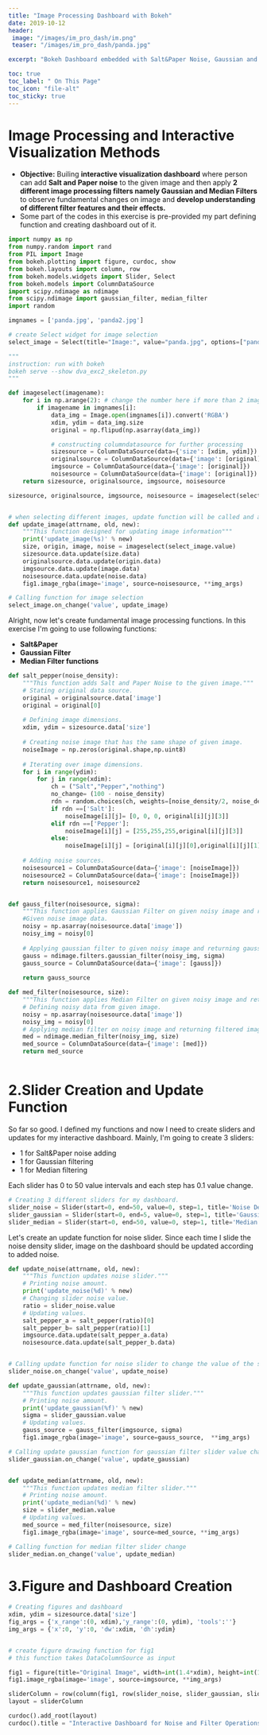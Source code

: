 ```yaml
---
title: "Image Processing Dashboard with Bokeh"
date: 2019-10-12
header:
 image: "/images/im_pro_dash/im.png"
 teaser: "/images/im_pro_dash/panda.jpg"

excerpt: "Bokeh Dashboard embedded with Salt&Paper Noise, Gaussian and Median Filters"

toc: true
toc_label: " On This Page"
toc_icon: "file-alt"
toc_sticky: true
---
```


# Image Processing and Interactive Visualization Methods

* **Objective:** Builing **interactive visualization dashboard** where person can add **Salt and Paper noise** to the given image and then apply **2 different image processing filters namely Gaussian and Median Filters** to observe fundamental changes on image and **develop understanding of different filter features and their effects.**
* Some part of the codes in this exercise is pre-provided my part defining function and creating dashboard out of it.


```python
import numpy as np
from numpy.random import rand
from PIL import Image
from bokeh.plotting import figure, curdoc, show
from bokeh.layouts import column, row
from bokeh.models.widgets import Slider, Select
from bokeh.models import ColumnDataSource
import scipy.ndimage as ndimage
from scipy.ndimage import gaussian_filter, median_filter
import random
```


```python
imgnames = ['panda.jpg', 'panda2.jpg']

# create Select widget for image selection
select_image = Select(title="Image:", value="panda.jpg", options=["panda.jpg", "panda2.jpg"])
```


```python
"""
instruction: run with bokeh
bokeh serve --show dva_exc2_skeleton.py
"""

def imageselect(imagename):
    for i in np.arange(2): # change the number here if more than 2 images are included in the "options"
        if imagename in imgnames[i]:
            data_img = Image.open(imgnames[i]).convert('RGBA')
            xdim, ydim = data_img.size
            original = np.flipud(np.asarray(data_img))

            # constructing columndatasource for further processing
            sizesource = ColumnDataSource(data={'size': [xdim, ydim]})
            originalsource = ColumnDataSource(data={'image': [original]})
            imgsource = ColumnDataSource(data={'image': [original]})
            noisesource = ColumnDataSource(data={'image': [original]})
    return sizesource, originalsource, imgsource, noisesource

sizesource, originalsource, imgsource, noisesource = imageselect(select_image.value)


# when selecting different images, update function will be called and all image information should be updated
def update_image(attrname, old, new):
    """This function designed for updating image information"""
    print('update_image(%s)' % new)
    size, origin, image, noise = imageselect(select_image.value)
    sizesource.data.update(size.data)
    originalsource.data.update(origin.data)
    imgsource.data.update(image.data)
    noisesource.data.update(noise.data)
    fig1.image_rgba(image='image', source=noisesource, **img_args)

# Calling function for image selection
select_image.on_change('value', update_image)
```

Alright, now let's create fundamental image processing functions. In this exercise I'm going to use following functions:

* **Salt&Paper**
* **Gaussian Filter**
* **Median Filter functions**


```python
def salt_pepper(noise_density):
    """This function adds Salt and Paper Noise to the given image."""
    # Stating original data source.
    original = originalsource.data['image']
    original = original[0]
    
    # Defining image dimensions.
    xdim, ydim = sizesource.data['size']
    
    # Creating noise image that has the same shape of given image.
    noiseImage = np.zeros(original.shape,np.uint8)
    
    # Iterating over image dimensions.
    for i in range(ydim):
        for j in range(xdim):
            ch = ("Salt","Pepper","nothing")
            no_change= (100 - noise_density)
            rdn = random.choices(ch, weights=[noise_density/2, noise_density/2, no_change])
            if rdn ==['Salt']:
                noiseImage[i][j]= [0, 0, 0, original[i][j][3]]
            elif rdn ==['Pepper']:
                noiseImage[i][j] = [255,255,255,original[i][j][3]]
            else:
                noiseImage[i][j] = [original[i][j][0],original[i][j][1],original[i][j][2],original[i][j][3]]
    
    # Adding noise sources.
    noisesource1 = ColumnDataSource(data={'image': [noiseImage]})
    noisesource2 = ColumnDataSource(data={'image': [noiseImage]})
    return noisesource1, noisesource2


def gauss_filter(noisesource, sigma):
    """This function applies Gaussian Filter on given noisy image and returns filtered image."""
    #Given noise image data.
    noisy = np.asarray(noisesource.data['image'])
    noisy_img = noisy[0]
    
    # Applying gaussian filter to given noisy image and returning gaussian filtered image.
    gauss = ndimage.filters.gaussian_filter(noisy_img, sigma)
    gauss_source = ColumnDataSource(data={'image': [gauss]})
    
    return gauss_source

def med_filter(noisesource, size):
    """This function applies Median Filter on given noisy image and returns filtered image."""
    # Defining noisy data from given image.
    noisy = np.asarray(noisesource.data['image'])
    noisy_img = noisy[0]
    # Applying median filter on noisy image and returning filtered image.
    med = ndimage.median_filter(noisy_img, size) 
    med_source = ColumnDataSource(data={'image': [med]})
    return med_source
```


```python

```

# 2.Slider Creation and Update Function

So far so good. I defined my functions and now I need to create sliders and updates for my interactive dashboard.
Mainly, I'm going to create 3 sliders:

* 1 for Salt&Paper noise adding
* 1 for Gaussian filtering
* 1 for Median filtering

Each slider has 0 to 50 value intervals and each step has 0.1 value change.


```python
# Creating 3 different sliders for my dashboard.
slider_noise = Slider(start=0, end=50, value=0, step=1, title='Noise Density(%):')
slider_gaussian = Slider(start=0, end=5, value=0, step=1, title='Gaussian Filter')
slider_median = Slider(start=0, end=50, value=0, step=1, title='Median Filter')
```

Let's create an update function for noise slider. Since each time I slide the noise density slider, image on the dashboard should be updated according to added noise.


```python
def update_noise(attrname, old, new):
    """This function updates noise slider."""
    # Printing noise amount.
    print('update_noise(%d)' % new)
    # Changing slider noise value.
    ratio = slider_noise.value
    # Updating values.
    salt_pepper_a = salt_pepper(ratio)[0]
    salt_pepper_b= salt_pepper(ratio)[1]
    imgsource.data.update(salt_pepper_a.data)
    noisesource.data.update(salt_pepper_b.data)


# Calling update function for noise slider to change the value of the slider.
slider_noise.on_change('value', update_noise)

def update_gaussian(attrname, old, new):
    """This function updates gaussian filter slider."""
    # Printing noise amount.    
    print('update_gaussian(%f)' % new)
    sigma = slider_gaussian.value
    # Updating values.
    gauss_source = gauss_filter(imgsource, sigma)
    fig1.image_rgba(image='image', source=gauss_source,  **img_args)

# Calling update gaussian function for gaussian filter slider value change.
slider_gaussian.on_change('value', update_gaussian)


def update_median(attrname, old, new):
    """This function updates median filter slider."""
    # Printing noise amount.
    print('update_median(%d)' % new)
    size = slider_median.value
    # Updating values.
    med_source = med_filter(noisesource, size)
    fig1.image_rgba(image='image', source=med_source, **img_args)

# Calling function for median filter slider change
slider_median.on_change('value', update_median)
```

# 3.Figure and Dashboard Creation


```python
# Creating figures and dashboard
xdim, ydim = sizesource.data['size']
fig_args = {'x_range':(0, xdim),'y_range':(0, ydim), 'tools':''}
img_args = {'x':0, 'y':0, 'dw':xdim, 'dh':ydim}


# create figure drawing function for fig1
# this function takes DataColumnSource as input

fig1 = figure(title="Original Image", width=int(1.4*xdim), height=int(1.4*ydim), **fig_args)
fig1.image_rgba(image='image', source=imgsource, **img_args)

sliderColumn = row(column(fig1, row(slider_noise, slider_gaussian, slider_median)), select_image)
layout = sliderColumn

curdoc().add_root(layout)
curdoc().title = "Interactive Dashboard for Noise and Filter Operations"
```


```python

```

<img src="{{ https://ceylanmesut.github.io/classification/.url }}{{ https://ceylanmesut.github.io/classification/.baseurl }}/images/im_pro_dash/dh.png" alt="">
